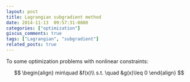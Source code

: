 ```yaml
---
layout: post
title: Lagrangian subgradient method
date: 2014-11-13  09:57:31-0800
categories: ["optimization"]
giscus_comments: true
tags: ["Lagrangian", "subgradient"]
related_posts: true
---
```


To some optimization problems with nonlinear constraints:

$$
\begin{align}
min\quad &f(x)\\
s.t. \quad &g(x)\leq 0
\end{align}
$$
